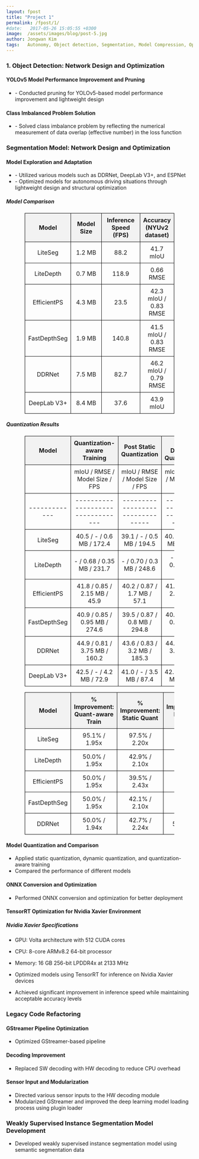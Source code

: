 ```yaml
---
layout: fpost
title: "Project 1"
permalink: /fpost/1/
#date:   2017-05-26 15:05:55 +0300
image:  /assets/images/blog/post-5.jpg
author: Jongwan Kim
tags:   Autonomy, Object detection, Segmentation, Model Compression, Optimization
---
```


### 1. Object Detection: Network Design and Optimization

#### YOLOv5 Model Performance Improvement and Pruning
- \- Conducted pruning for YOLOv5-based model performance improvement and lightweight design

#### Class Imbalanced Problem Solution
- \- Solved class imbalance problem by reflecting the numerical measurement of data overlap (effective number) in the loss function

### Segmentation Model: Network Design and Optimization

#### Model Exploration and Adaptation
- \- Utilized various models such as DDRNet, DeepLab V3+, and ESPNet
- \- Optimized models for autonomous driving situations through lightweight design and structural optimization

<style>
table {
  margin-left: auto;
  margin-right: auto;
  border-collapse: collapse;
  width: 70%;
}
th, td {
  border: 1px solid black;
  padding: 8px;
  text-align: center;
}
th {
  background-color: #f2f2f2;
}

td:nth-child(1) {
  width: 25%;
}
td:nth-child(2) {
  width: 20%;
}
td:nth-child(3) {
  width: 20%;
}
td:nth-child(4) {
  width: 40%;
}
</style>


##### Model Comparison

| Model       | Model Size | Inference Speed (FPS) | Accuracy (NYUv2 dataset) |
|-------------|------------|-----------------------|--------------------------|
| LiteSeg     | 1.2 MB     | 88.2                  | 41.7 mIoU                |
| LiteDepth   | 0.7 MB     | 118.9                 | 0.66 RMSE                |
| EfficientPS | 4.3 MB     | 23.5                  | 42.3 mIoU / 0.83 RMSE    |
| FastDepthSeg| 1.9 MB     | 140.8                 | 41.5 mIoU / 0.83 RMSE    |
| DDRNet      | 7.5 MB     | 82.7                  | 46.2 mIoU / 0.79 RMSE    |
| DeepLab V3+ | 8.4 MB     | 37.6                  | 43.9 mIoU                |

##### Quantization Results

<style>
table {
  margin-left: auto;
  margin-right: auto;
  border-collapse: collapse;
  width: 80%;
}
th, td {
  border: 1px solid black;
  padding: 8px;
  text-align: center;
}
th {
  background-color: #f2f2f2;
}

td:nth-child(1) {
  width: 15%;
}
td:nth-child(2) {
  width: 40%;
}
td:nth-child(3) {
  width: 40%;
}
td:nth-child(4) {
  width: 40%;
}
</style>


| Model       | Quantization-aware Training     | Post Static Quantization       | Post Dynamic Quantization      |
|-------------|:--------------------------------:|:-------------------------------:|:--------------------------------:|
|             | mIoU / RMSE / Model Size / FPS   | mIoU / RMSE / Model Size / FPS | mIoU / RMSE / Model Size / FPS |
|-------------|---------------------------------|--------------------------------|---------------------------------|
| LiteSeg     | 40.5 / - / 0.6 MB / 172.4       | 39.1 / - / 0.5 MB / 194.5      | 40.1 / - / 0.6 MB / 178.7       |
| LiteDepth   | - / 0.68 / 0.35 MB / 231.7      | - / 0.70 / 0.3 MB / 248.6      | - / 0.69 / 0.35 MB / 235.9      |
| EfficientPS | 41.8 / 0.85 / 2.15 MB / 45.9    | 40.2 / 0.87 / 1.7 MB / 57.1    | 41.2 / 0.86 / 2.15 MB / 51.3    |
| FastDepthSeg| 40.9 / 0.85 / 0.95 MB / 274.6   | 39.5 / 0.87 / 0.8 MB / 294.8   | 40.3 / 0.86 / 0.95 MB / 281.3   |
| DDRNet      | 44.9 / 0.81 / 3.75 MB / 160.2   | 43.6 / 0.83 / 3.2 MB / 185.3   | 44.3 / 0.82 / 3.75 MB / 171.4   |
| DeepLab V3+ | 42.5 / - / 4.2 MB / 72.9        | 41.0 / - / 3.5 MB / 87.4       | 42.1 / - / 4.2 MB / 79.6        |

| Model       | % Improvement: Quant-aware Train| % Improvement: Static Quant    | % Improvement: Dynamic Quant   |
|-------------|---------------------------------|--------------------------------|---------------------------------|
| LiteSeg     | 95.1% / 1.95x                   | 97.5% / 2.20x                  | 95.8% / 2.02x                   |
| LiteDepth   | 50.0% / 1.95x                   | 42.9% / 2.10x                  | 50.0% / 1.99x                   |
| EfficientPS | 50.0% / 1.95x                   | 39.5% / 2.43x                  | 50.0% / 2.17x                   |
| FastDepthSeg| 50.0% / 1.95x                   | 42.1% / 2.10x                  | 50.0% / 1.99x                   |
| DDRNet      | 50.0% / 1.94x                   | 42.7% / 2.24x                  | 50.0% / 2


#### Model Quantization and Comparison
- Applied static quantization, dynamic quantization, and quantization-aware training
- Compared the performance of different models

#### ONNX Conversion and Optimization
- Performed ONNX conversion and optimization for better deployment

#### TensorRT Optimization for Nvidia Xavier Environment

##### Nvidia Xavier Specifications
- GPU: Volta architecture with 512 CUDA cores
- CPU: 8-core ARMv8.2 64-bit processor
- Memory: 16 GB 256-bit LPDDR4x at 2133 MHz

- Optimized models using TensorRT for inference on Nvidia Xavier devices
- Achieved significant improvement in inference speed while maintaining acceptable accuracy levels

### Legacy Code Refactoring

#### GStreamer Pipeline Optimization
- Optimized GStreamer-based pipeline

#### Decoding Improvement
- Replaced SW decoding with HW decoding to reduce CPU overhead

#### Sensor Input and Modularization
- Directed various sensor inputs to the HW decoding module
- Modularized GStreamer and improved the deep learning model loading process using plugin loader

### Weakly Supervised Instance Segmentation Model Development

- Developed weakly supervised instance segmentation model using semantic segmentation data